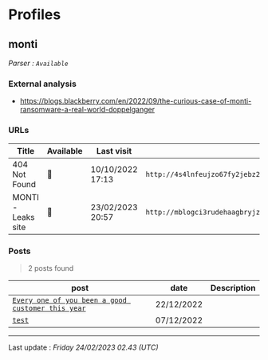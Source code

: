 # Profiles

## **monti**


_Parser : `Available`_

### External analysis
- https://blogs.blackberry.com/en/2022/09/the-curious-case-of-monti-ransomware-a-real-world-doppelganger

### URLs
| Title | Available | Last visit | fqdn | Screenshot 
|---|---|---|---|---|
| 404 Not Found | 🔴 | 10/10/2022 17:13 | `http://4s4lnfeujzo67fy2jebz2dxskez2gsqj2jeb35m75ktufxensdicqxad.onion` | ❌ | 
| MONTI - Leaks site | 🔴 | 23/02/2023 20:57 | `http://mblogci3rudehaagbryjznltdp33ojwzkq6hn2pckvjq33rycmzczpid.onion` | <a href="https://www.ransomware.live/screenshots/mblogci3rudehaagbryjznltdp33ojwzkq6hn2pckvjq33rycmzczpid-onion.png" target=_blank>📸</a> | 

### Posts

> 2 posts found

| post | date | Description
|---|---|---|
| [`Every one of you been a good customer this year`](https://google.com/search?q=Every+one+of+you+been+a+good+customer+this+year) | 22/12/2022 |  |
| [`test`](https://google.com/search?q=test) | 07/12/2022 |   |

 --- 


Last update : _Friday 24/02/2023 02.43 (UTC)_
